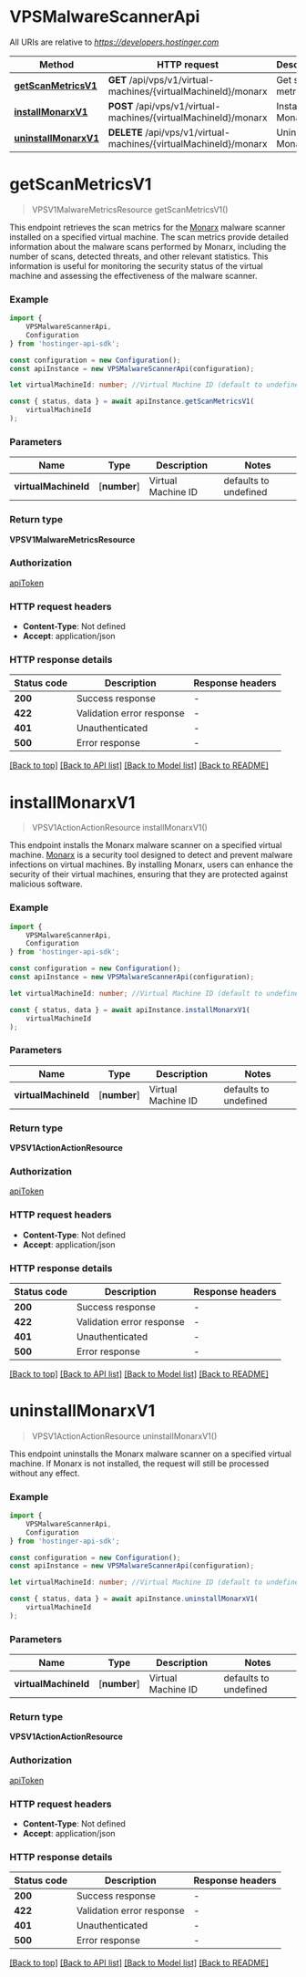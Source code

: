 # VPSMalwareScannerApi

All URIs are relative to *https://developers.hostinger.com*

|Method | HTTP request | Description|
|------------- | ------------- | -------------|
|[**getScanMetricsV1**](#getscanmetricsv1) | **GET** /api/vps/v1/virtual-machines/{virtualMachineId}/monarx | Get scan metrics|
|[**installMonarxV1**](#installmonarxv1) | **POST** /api/vps/v1/virtual-machines/{virtualMachineId}/monarx | Install Monarx|
|[**uninstallMonarxV1**](#uninstallmonarxv1) | **DELETE** /api/vps/v1/virtual-machines/{virtualMachineId}/monarx | Uninstall Monarx|

# **getScanMetricsV1**
> VPSV1MalwareMetricsResource getScanMetricsV1()

This endpoint retrieves the scan metrics for the [Monarx](https://www.monarx.com/) malware scanner installed on a specified virtual machine. The scan metrics provide detailed information about the malware scans performed by Monarx, including the number of scans,  detected threats, and other relevant statistics. This information is useful for monitoring the security status of the  virtual machine and assessing the effectiveness of the malware scanner.

### Example

```typescript
import {
    VPSMalwareScannerApi,
    Configuration
} from 'hostinger-api-sdk';

const configuration = new Configuration();
const apiInstance = new VPSMalwareScannerApi(configuration);

let virtualMachineId: number; //Virtual Machine ID (default to undefined)

const { status, data } = await apiInstance.getScanMetricsV1(
    virtualMachineId
);
```

### Parameters

|Name | Type | Description  | Notes|
|------------- | ------------- | ------------- | -------------|
| **virtualMachineId** | [**number**] | Virtual Machine ID | defaults to undefined|


### Return type

**VPSV1MalwareMetricsResource**

### Authorization

[apiToken](../README.md#apiToken)

### HTTP request headers

 - **Content-Type**: Not defined
 - **Accept**: application/json


### HTTP response details
| Status code | Description | Response headers |
|-------------|-------------|------------------|
|**200** | Success response |  -  |
|**422** | Validation error response |  -  |
|**401** | Unauthenticated |  -  |
|**500** | Error response |  -  |

[[Back to top]](#) [[Back to API list]](../README.md#documentation-for-api-endpoints) [[Back to Model list]](../README.md#documentation-for-models) [[Back to README]](../README.md)

# **installMonarxV1**
> VPSV1ActionActionResource installMonarxV1()

This endpoint installs the Monarx malware scanner on a specified virtual machine.   [Monarx](https://www.monarx.com/) is a security tool designed to detect and prevent malware infections on virtual machines.  By installing Monarx, users can enhance the security of their virtual machines, ensuring that they are protected against malicious software.

### Example

```typescript
import {
    VPSMalwareScannerApi,
    Configuration
} from 'hostinger-api-sdk';

const configuration = new Configuration();
const apiInstance = new VPSMalwareScannerApi(configuration);

let virtualMachineId: number; //Virtual Machine ID (default to undefined)

const { status, data } = await apiInstance.installMonarxV1(
    virtualMachineId
);
```

### Parameters

|Name | Type | Description  | Notes|
|------------- | ------------- | ------------- | -------------|
| **virtualMachineId** | [**number**] | Virtual Machine ID | defaults to undefined|


### Return type

**VPSV1ActionActionResource**

### Authorization

[apiToken](../README.md#apiToken)

### HTTP request headers

 - **Content-Type**: Not defined
 - **Accept**: application/json


### HTTP response details
| Status code | Description | Response headers |
|-------------|-------------|------------------|
|**200** | Success response |  -  |
|**422** | Validation error response |  -  |
|**401** | Unauthenticated |  -  |
|**500** | Error response |  -  |

[[Back to top]](#) [[Back to API list]](../README.md#documentation-for-api-endpoints) [[Back to Model list]](../README.md#documentation-for-models) [[Back to README]](../README.md)

# **uninstallMonarxV1**
> VPSV1ActionActionResource uninstallMonarxV1()

This endpoint uninstalls the Monarx malware scanner on a specified virtual machine. If Monarx is not installed, the request will still be processed without any effect.

### Example

```typescript
import {
    VPSMalwareScannerApi,
    Configuration
} from 'hostinger-api-sdk';

const configuration = new Configuration();
const apiInstance = new VPSMalwareScannerApi(configuration);

let virtualMachineId: number; //Virtual Machine ID (default to undefined)

const { status, data } = await apiInstance.uninstallMonarxV1(
    virtualMachineId
);
```

### Parameters

|Name | Type | Description  | Notes|
|------------- | ------------- | ------------- | -------------|
| **virtualMachineId** | [**number**] | Virtual Machine ID | defaults to undefined|


### Return type

**VPSV1ActionActionResource**

### Authorization

[apiToken](../README.md#apiToken)

### HTTP request headers

 - **Content-Type**: Not defined
 - **Accept**: application/json


### HTTP response details
| Status code | Description | Response headers |
|-------------|-------------|------------------|
|**200** | Success response |  -  |
|**422** | Validation error response |  -  |
|**401** | Unauthenticated |  -  |
|**500** | Error response |  -  |

[[Back to top]](#) [[Back to API list]](../README.md#documentation-for-api-endpoints) [[Back to Model list]](../README.md#documentation-for-models) [[Back to README]](../README.md)

